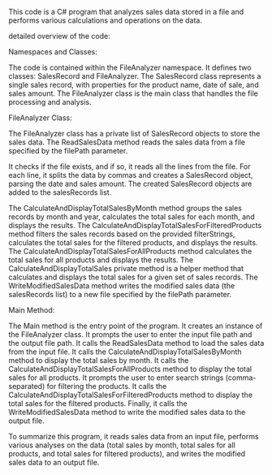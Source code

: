 This code is a C# program that analyzes sales data stored in a file and performs various calculations and operations on the data. 


detailed overview of the code:

Namespaces and Classes:

The code is contained within the FileAnalyzer namespace.
It defines two classes: SalesRecord and FileAnalyzer.
The SalesRecord class represents a single sales record, with properties for the product name, date of sale, and sales amount.
The FileAnalyzer class is the main class that handles the file processing and analysis.


FileAnalyzer Class:

The FileAnalyzer class has a private list of SalesRecord objects to store the sales data.
The ReadSalesData method reads the sales data from a file specified by the filePath parameter.

It checks if the file exists, and if so, it reads all the lines from the file.
For each line, it splits the data by commas and creates a SalesRecord object, parsing the date and sales amount.
The created SalesRecord objects are added to the salesRecords list.


The CalculateAndDisplayTotalSalesByMonth method groups the sales records by month and year, calculates the total sales for each month, and displays the results.
The CalculateAndDisplayTotalSalesForFilteredProducts method filters the sales records based on the provided filterStrings, calculates the total sales for the filtered products, and displays the results.
The CalculateAndDisplayTotalSalesForAllProducts method calculates the total sales for all products and displays the results.
The CalculateAndDisplayTotalSales private method is a helper method that calculates and displays the total sales for a given set of sales records.
The WriteModifiedSalesData method writes the modified sales data (the salesRecords list) to a new file specified by the filePath parameter.


Main Method:

The Main method is the entry point of the program.
It creates an instance of the FileAnalyzer class.
It prompts the user to enter the input file path and the output file path.
It calls the ReadSalesData method to load the sales data from the input file.
It calls the CalculateAndDisplayTotalSalesByMonth method to display the total sales by month.
It calls the CalculateAndDisplayTotalSalesForAllProducts method to display the total sales for all products.
It prompts the user to enter search strings (comma-separated) for filtering the products.
It calls the CalculateAndDisplayTotalSalesForFilteredProducts method to display the total sales for the filtered products.
Finally, it calls the WriteModifiedSalesData method to write the modified sales data to the output file.



To summarize this program, it reads sales data from an input file, performs various analyses on the data (total sales by month, total sales for all products, and total sales for filtered products), and writes the modified sales data to an output file.
